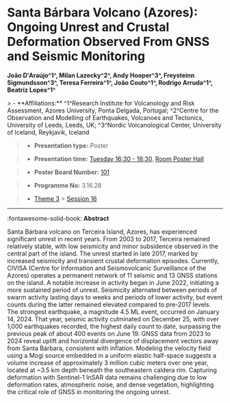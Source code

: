 # Santa Bárbara Volcano (Azores): Ongoing Unrest and Crustal Deformation Observed From GNSS and Seismic Monitoring

**João D\'Araújo^1^, Milan Lazecky^2^, Andy Hooper^3^, Freysteinn Sigmundsson^3^, Teresa Ferreira^1^, João Couto^1^, Rodrigo Arruda^1^, Beatriz Lopes^1^**

<!-- more -->> - **Affiliations:** ^1^Research Institute for Volcanology and Risk Assessment, Azores University, Ponta Delgada, Portugal; ^2^Centre for the Observation and Modelling of Earthquakes, Volcanoes and Tectonics, University of Leeds, Leeds, UK; ^3^Nordic Volcanological Center, University of Iceland, Reykjavik, Iceland

> - **Presentation type:** Poster

> - **Presentation time:** [Tuesday 16:30 - 18:30](../sessions_comparison.md#__tabbed_2_6), [Room Poster Hall](../maps_venue.md#__tabbed_1_1)

> - **Poster Board Number:** [101](../map_poster_boards.md#tuesday)

> - **Programme No:** 3.16.28

> - [Theme 3](../theme3.md) > [Session 16](../sessions/session-3-16.md)

--- 

:fontawesome-solid-book: **Abstract**

Santa Bárbara volcano on Terceira Island, Azores, has experienced significant unrest in recent years. From 2003 to 2017, Terceira remained relatively stable, with low seismicity and minor subsidence observed in the central part of the island. The unrest started in late 2017, marked by increased seismicity and transient crustal deformation episodes. Currently, CIVISA (Centre for Information and Seismovolcanic Surveillance of the Azores) operates a permanent network of 11 seismic and 13 GNSS stations on the island. A notable increase in activity began in June 2022, initiating a more sustained period of unrest. Seismicity alternated between periods of swarm activity lasting days to weeks and periods of lower activity, but event counts during the latter remained elevated compared to pre-2017 levels. The strongest earthquake, a magnitude 4.5 ML event, occurred on January 14, 2024. That year, seismic activity culminated on December 25, with over 1,000 earthquakes recorded, the highest daily count to date, surpassing the previous peak of about 400 events on June 19. GNSS data from 2023 to 2024 reveal uplift and horizontal divergence of displacement vectors away from Santa Bárbara, consistent with inflation. Modeling the velocity field using a Mogi source embedded in a uniform elastic half-space suggests a volume increase of approximately 3 million cubic meters over one year, located at ~3.5 km depth beneath the southeastern caldera rim. Capturing deformation with Sentinel-1 InSAR data remains challenging due to low deformation rates, atmospheric noise, and dense vegetation, highlighting the critical role of GNSS in monitoring the ongoing unrest.

